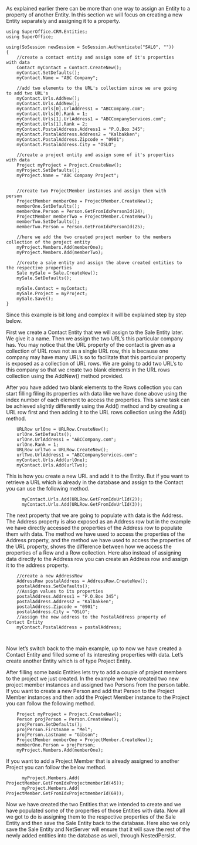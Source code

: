 <properties date="2016-05-11"
SortOrder="55"
/>

As explained earlier there can be more than one way to assign an Entity to a property of another Entity. In this section we will focus on creating a new Entity separately and assigning it to a property.

 

```
using SuperOffice.CRM.Entities;
using SuperOffice;
 
using(SoSession newSession = SoSession.Authenticate("SAL0", ""))
{
    //create a contact entity and assign some of it's properties
with data
    Contact myContact = Contact.CreateNew();
    myContact.SetDefaults();
    myContact.Name = "ABC Company";
   
    //add two elements to the URL's collection since we are going
to add two URL's
    myContact.Urls.AddNew();
    myContact.Urls.AddNew();
    myContact.Urls[0].UrlAddress1 = "ABCCompany.com";
    myContact.Urls[0].Rank = 1;
    myContact.Urls[1].UrlAddress1 = "ABCCompanyServices.com";
    myContact.Urls[1].Rank = 2;
    myContact.PostalAddress.Address1 = "P.O.Box 345";
    myContact.PostalAddress.Address2 = "Kalbakken";
    myContact.PostalAddress.Zipcode = "0901";
    myContact.PostalAddress.City = "OSLO";
 
    //create a project entity and assign some of it's properties
with data
    Project myProject = Project.CreateNew();
    myProject.SetDefaults();
    myProject.Name = "ABC Company Project";
 
 
    //create two ProjectMember instanses and assign them with
person
    ProjectMember memberOne = ProjectMember.CreateNew();
    memberOne.SetDefaults();
    memberOne.Person = Person.GetFromIdxPersonId(24);
    ProjectMember memberTwo = ProjectMember.CreateNew();
    memberTwo.SetDefaults();
    memberTwo.Person = Person.GetFromIdxPersonId(25);
 
    //here we add the two created project member to the members
collection of the project entity
    myProject.Members.Add(memberOne);
    myProject.Members.Add(memberTwo);
 
    //create a sale entity and assign the above created entities to
the respective properties
    Sale mySale = Sale.CreateNew();
    mySale.SetDefaults();
 
    mySale.Contact = myContact;
    mySale.Project = myProject;
    mySale.Save();
}
```

 

Since this example is bit long and complex it will be explained step by step below.

First we create a Contact Entity that we will assign to the Sale Entity later. We give it a name. Then we assign the two URL’s this particular company has. You may notice that the URL property of the contact is given as a collection of URL rows not as a single URL row, this is because one company may have many URL’s so to facilitate that this particular property is exposed as a collection of URL rows. We are going to add two URL’s to this company so that we create two blank elements in the URL rows collection using the AddNew() method provided.

After you have added two blank elements to the Rows collection you can start filling filing its properties with data like we have done above using the index number of each element to access the properties. This same task can be achieved slightly differently using the Add() method and by creating a URL row first and then adding it to the URL rows collection using the Add() method.

```
    URLRow urlOne = URLRow.CreateNew();
    urlOne.SetDefaults();
    urlOne.UrlAddress1 = "ABCCompany.com";
    urlOne.Rank = 1;
    URLRow urlTwo = URLRow.CreateNew();
    urlTwo.UrlAddress1 = "ABCCompanyServices.com";
    myContact.Urls.Add(urlOne);
    myContact.Urls.Add(urlTwo);
```

This is how you create a new URL and add it to the Entity. But if you want to retrieve a URL which is already in the database and assign to the Contact you can use the following method.

```
      myContact.Urls.Add(URLRow.GetFromIdxUrlId(2));
      myContact.Urls.Add(URLRow.GetFromIdxUrlId(3));
```

The next property that we are going to populate with data is the Address. The Address property is also exposed as an Address row but in the example we have directly accessed the properties of the Address row to populate them with data. The method we have used to access the properties of the Address property, and the method we have used to access the properties of the URL property, shows the difference between how we access the properties of a Row and a Row collection. Here also instead of assigning data directly to the Address row you can create an Address row and assign it to the address property.

 

```
    //create a new AddressRow
    AddressRow postalAddress = AddressRow.CreateNew();
    postalAddress.SetDefaults();
    //Assign values to its properties
    postalAddress.Address1 = "P.O.Box 345";
    postalAddress.Address2 = "Kalbakken";
    postalAddress.Zipcode = "0901";
    postalAddress.City = "OSLO";
    //assign the new address to the PostalAddress property of
Contact Entity
    myContact.PostalAddress = postalAddress;

 
```

Now let’s switch back to the main example, up to now we have created a Contact Entity and filled some of its interesting properties with data. Let’s create another Entity which is of type Project Entity.

After filling some basic Entities lets try to add a couple of project members to the project we just created. In the example we have created two new project member instances and assigned two Persons from the person table. If you want to create a new Person and add that Person to the Project Member instances and then add the Project Member instance to the Project you can follow the following method.

 

```
    Project myProject = Project.CreateNew();
    Person projPerson = Person.CreateNew();
    projPerson.SetDefaults();
    projPerson.Firstname = "Mel";
    projPerson.Lastname = "Gibson";
    ProjectMember memberOne = ProjectMember.CreateNew();
    memberOne.Person = projPerson;
    myProject.Members.Add(memberOne);
```

If you want to add a Project Member that is already assigned to another Project you can follow the below method.

 

```
      myProject.Members.Add(
ProjectMember.GetFromIdxProjectmemberId(45));
      myProject.Members.Add(
ProjectMember.GetFromIdxProjectmemberId(69));
```

Now we have created the two Entities that we intended to create and we have populated some of the properties of those Entities with data. Now all we got to do is assigning them to the respective properties of the Sale Entity and then save the Sale Entity back to the database. Here also we only save the Sale Entity and NetServer will ensure that it will save the rest of the newly added entities into the database as well, through NestedPersist.
